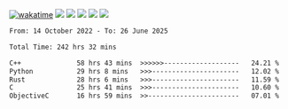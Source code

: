 [![wakatime](https://wakatime.com/badge/user/368879df-dc38-4b1a-86c4-8a2054a0e074.svg)](https://wakatime.com/@368879df-dc38-4b1a-86c4-8a2054a0e074)
<img src="https://img.shields.io/badge/Windows-0078D6?style=flat&logo=Windows&logoColor=white">
<img src="https://img.shields.io/badge/IntelliJ_IDEA-000000.svg?style=flat&logo=IntelliJ-IDEA&logoColor=white">
<img src="https://img.shields.io/badge/CLion-000000.svg?style=flat&logo=CLion&logoColor=white">
<img src="https://img.shields.io/badge/Visual_Studio_Code-007ACC?style=flat&logo=Visual-Studio-Code&logoColor=white">
<img src="https://img.shields.io/badge/Discord-5865F2?label=kano42&style=flat&logo=discord&logoColor=white">
<br>


<!--START_SECTION:waka-->

```txt
From: 14 October 2022 - To: 26 June 2025

Total Time: 242 hrs 32 mins

C++              58 hrs 43 mins  >>>>>>-------------------   24.21 %
Python           29 hrs 8 mins   >>>----------------------   12.02 %
Rust             28 hrs 6 mins   >>>----------------------   11.59 %
C                25 hrs 41 mins  >>>----------------------   10.60 %
ObjectiveC       16 hrs 59 mins  >>-----------------------   07.01 %
```

<!--END_SECTION:waka-->
